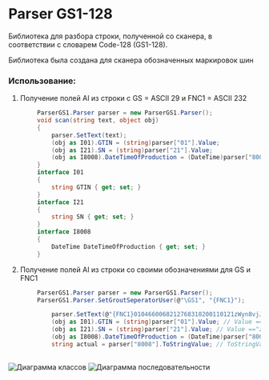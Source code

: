 # Parser GS1-128

Библиотека для разбора строки, полученной со сканера, в соответствии с словарем Code-128 (GS1-128).

Библиотека была создана для сканера обозначенных маркировок шин

### Использование:

1. Получение полей AI из строки с GS = ASCII 29 и FNC1 = ASCII 232
```C#
        ParserGS1.Parser parser = new ParserGS1.Parser();
        void scan(string text, object obj)
        {
            parser.SetText(text);
            (obj as I01).GTIN = (string)parser["01"].Value;
            (obj as I21).SN = (string)parser["21"].Value;
            (obj as I8008).DateTimeOfProduction = (DateTime)parser["8008"].Value;
        }
        interface I01
        {
            string GTIN { get; set; }
        }
        interface I21 
        {
            string SN { get; set; }
        }
        interface I8008 
        {
            DateTime DateTimeOfProduction { get; set; }
        }
```
2. Получение полей AI из строки со своими обозначениями для GS и FNC1
```C#
        ParserGS1.Parser parser = new ParserGS1.Parser();
        ParserGS1.Parser.SetGroutSeperatorUser(@"\GS1", "{FNC1}");

            parser.SetText(@"{FNC1}0104660068212768310200110121zWyn8vjJ2rp0u\GS18008990101111230");
            (obj as I01).GTIN = (string)parser["01"].Value; // Value == "046600682127683102001101"
            (obj as I21).SN = (string)parser["21"].Value; // Value =="zWyn8vjJ2rp0u"
            (obj as I8008).DateTimeOfProduction = (DateTime)parser["8008"].Value; // Value == new DateTime(1999, 01, 01, 11, 12, 30)
            string actual = parser["8008"].ToStringValue; // ToStringValue == "990101111230"
              
```
![Диаграмма классов](http://service-debug.ru/Content/ParserGS1_128_1.png)
![Диаграмма последовательности](http://service-debug.ru/Content/ParserGS1_128_2.bmp)